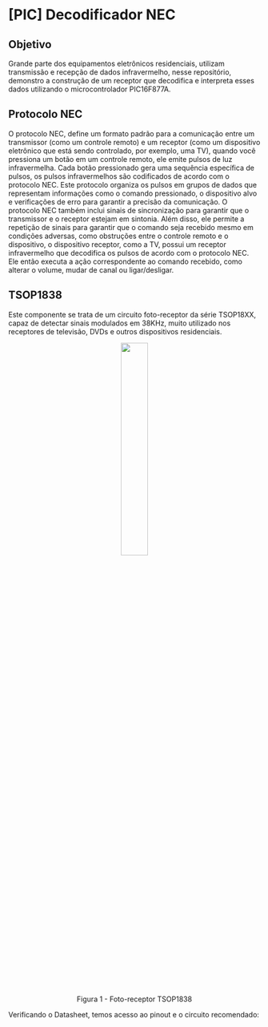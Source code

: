 # [PIC] Decodificador NEC
## Objetivo
Grande parte dos equipamentos eletrônicos residenciais, utilizam transmissão e recepção de dados infravermelho, nesse repositório, demonstro a construção de um receptor que decodifica e interpreta esses dados utilizando o microcontrolador PIC16F877A.
## Protocolo NEC
O protocolo NEC, define um formato padrão para a comunicação entre um transmissor (como um controle remoto) e um receptor (como um dispositivo eletrônico que está sendo controlado, por exemplo, uma TV), quando você pressiona um botão em um controle remoto, ele emite pulsos de luz infravermelha. Cada botão pressionado gera uma sequência específica de pulsos, os pulsos infravermelhos são codificados de acordo com o protocolo NEC. Este protocolo organiza os pulsos em grupos de dados que representam informações como o comando pressionado, o dispositivo alvo e verificações de erro para garantir a precisão da comunicação.
O protocolo NEC também inclui sinais de sincronização para garantir que o transmissor e o receptor estejam em sintonia. Além disso, ele permite a repetição de sinais para garantir que o comando seja recebido mesmo em condições adversas, como obstruções entre o controle remoto e o dispositivo, o dispositivo receptor, como a TV, possui um receptor infravermelho que decodifica os pulsos de acordo com o protocolo NEC. Ele então executa a ação correspondente ao comando recebido, como alterar o volume, mudar de canal ou ligar/desligar.
## TSOP1838
Este componente se trata de um circuito foto-receptor da série TSOP18XX, capaz de detectar sinais modulados em 38KHz, muito utilizado nos receptores de televisão, DVDs e outros dispositivos residenciais.

<p align="center" width="100%">
  <img width="33%" src="https://github.com/MatheusCipolotti/-PIC-Decodificador_NEC/assets/102692462/33f85461-b8a1-4235-a7d5-0b55400bbc10"> 
</p>
<p align="center" width="100%">
  Figura 1 - Foto-receptor TSOP1838  
</p>

Verificando o Datasheet, temos acesso ao pinout e o circuito recomendado:

